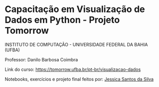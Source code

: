 # Capacitação em Visualização de Dados em Python - **Projeto Tomorrow**

INSTITUTO DE COMPUTAÇÃO - UNIVERSIDADE FEDERAL DA BAHIA (UFBA)

Professor: Danilo Barbosa Coimbra

Link do curso: https://tomorrow.ufba.br/pt-br/visualizacao-dados

Notebooks, exercícios e projeto final feitos por: [Jessica Santos da Silva](https://github.com/jessicasilvacodes)
